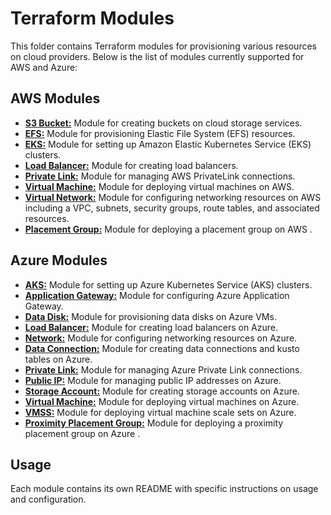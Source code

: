 # Terraform Modules

This folder contains Terraform modules for provisioning various resources on cloud providers. Below is the list of modules currently supported for AWS and Azure:

## AWS Modules

- **[S3 Bucket:](./aws/bucket/README.md)** Module for creating buckets on cloud storage services.
- **[EFS:](./aws/efs/README.md)** Module for provisioning Elastic File System (EFS) resources.
- **[EKS:](./aws/eks/README.md)** Module for setting up Amazon Elastic Kubernetes Service (EKS) clusters.
- **[Load Balancer:](./aws/load-balancer/README.md)** Module for creating load balancers.
- **[Private Link:](./aws/private-link/README.md)** Module for managing AWS PrivateLink connections.
- **[Virtual Machine:](./aws/virtual-machine/README.md)** Module for deploying virtual machines on AWS.
- **[Virtual Network:](./aws/virtual-network/README.md)** Module for configuring networking resources on AWS including a VPC, subnets, security groups, route tables, and associated resources.
- **[Placement Group:](./aws/placement-group/README.md)** Module for deploying a placement group on AWS .

## Azure Modules

- **[AKS:](./azure/aks/README.md)** Module for setting up Azure Kubernetes Service (AKS) clusters.
- **[Application Gateway:](./azure/app-gateway/README.md)** Module for configuring Azure Application Gateway.
- **[Data Disk:](./azure/data-disk/README.md)** Module for provisioning data disks on Azure VMs.
- **[Load Balancer:](./azure/load-balancer/README.md)** Module for creating load balancers on Azure.
- **[Network:](./azure/network/README.md)** Module for configuring networking resources on Azure.
- **[Data Connection:](./azure/onboarding/data-connection/Readme.md)** Module for creating data connections and kusto tables on Azure.
- **[Private Link:](./azure/private-link/README.md)** Module for managing Azure Private Link connections.
- **[Public IP:](./azure/public-ip/README.md)** Module for managing public IP addresses on Azure.
- **[Storage Account:](./azure/storage-account/README.md)** Module for creating storage accounts on Azure.
- **[Virtual Machine:](./azure/virtual-machine/README.md)** Module for deploying virtual machines on Azure.
- **[VMSS:](./azure/virtual-machine-scale-set/README.md)** Module for deploying virtual machine scale sets on Azure.
- **[Proximity Placement Group:](./aws/proximity-placement-group/README.md)** Module for deploying a proximity placement group on Azure .

## Usage
Each module contains its own README with specific instructions on usage and configuration.
